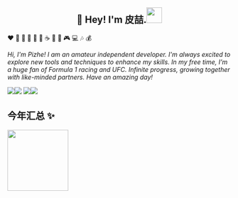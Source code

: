 <h2 align="center">👋 Hey! I'm 皮喆.<img src="https://media.giphy.com/media/WUlplcMpOCEmTGBtBW/giphy.gif" width="35"></h2>

:heart: :icecream: :strawberry: :watermelon: :lemon: :milk_glass: :coffee: :poultry_leg: :fries: :video_game: :computer: :notes: :moneybag:

*Hi, I'm Pizhe! I am an amateur independent developer.
I'm always excited to explore new tools and techniques to enhance my skills.
In my free time, I’m a huge fan of Formula 1 racing and UFC.
Infinite progress, growing together with like-minded partners.
Have an amazing day!*

![](https://img.shields.io/badge/Golang-blue?style=flat-square&logo=go)![](https://img.shields.io/badge/Java-orange?style=flat-square&logo=java) ![](https://img.shields.io/badge/Vue.js-black?style=flat-square&logo=vue.js)![](https://img.shields.io/badge/React-blue?style=flat-square&logo=React)


## 今年汇总 ✨

<img align="" height="137px" src="https://github-readme-stats.vercel.app/api/top-langs/?username=pizhecode&hide_title=true&hide_border=true&layout=compact&bg_color=0,73FA79,73FDFF,D783FF&theme=graywhite&locale=cn" />
